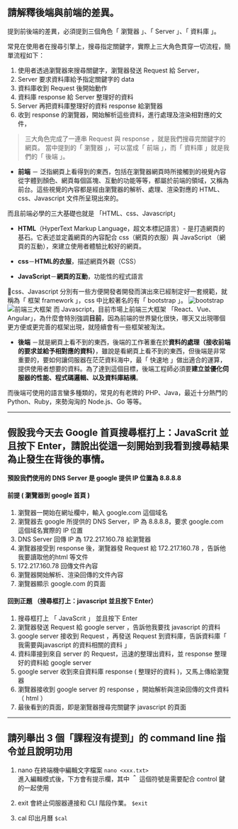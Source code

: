 ## 請解釋後端與前端的差異。

提到前後端的差異，必須提到三個角色「 瀏覽器 」、「 Server 」、「 資料庫 」。

常見在使用者在搜尋引擎上，搜尋指定關鍵字，實際上三大角色貫穿一切流程，簡單流程如下：

1. 使用者透過瀏覽器來搜尋關鍵字，瀏覽器發送  Request 給 Server，
2. Server 要求資料庫給予指定關鍵字的 data 
3. 資料庫收到 Request 後開始動作
4. 資料庫 response 給 Server 整理好的資料
5. Server 再把資料庫整理好的資料 response 給瀏覽器
6. 收到 response 的瀏覽器，開始解析這些資料，進行處理及渲染相對應的文件，

> 三大角色完成了一連串 Request 與 response ，就是我們搜尋完關鍵字的網頁。
當中提到的「 瀏覽器 」，可以當成「 前端 」，而「 資料庫 」就是我們的「 後端 」。

* **前端** － 泛指網頁上看得到的東西，包括在瀏覽器網頁時所接觸到的視覺內容從字體到顏色、網頁每個區塊、互動的功能等等，都屬於前端的領域，又稱為前台。這些視覺的內容都是經由瀏覽器的解析、處理、渲染對應的 HTML、css、Javascript 文件所呈現出來的。

而且前端必學的三大基礎也就是 「HTML、css、Javascript」

* **HTML**（HyperText Markup Language，超文本標記語言）- 是打造網頁的基石。它表述並定義網頁的內容配合 css（網頁的衣服）與 JavaScript （網頁的互動），來建立使用者體驗比較好的網頁。

* **css**－**HTML的衣服**，描述網頁外觀（CSS）
* **JavaScript**－**網頁的互動**，功能性的程式語言


css、Javascript 分別有一些方便開發者開發而演出來已經制定好一套規範，就稱為「 框架 framework 」，css 中比較著名的有「 bootstrap 」。
![ bootstrap ](https://www.tutorialrepublic.com/lib/images/bootstrap-illustration.png)
![前端三大框架](https://uploads-ssl.webflow.com/5d3a7aed4e11720246d46f49/5d9c0b16c1df580b6f15d2b4_vuejs%20react%20angular.jpg)
而 Javascript，目前市場上前端三大框架 「React、Vue、Angular」，為什麼會特別強調**目前**，因為前端的世界變化很快，哪天又出現哪個更方便或更完善的框架出現，就陸續會有一些框架被淘汰。



* **後端** －就是網頁上看不到的東西，後端的工作著重在於**資料的處理（接收前端的要求並給予相對應的資料）**，雖說是看網頁上看不到的東西，但後端是非常重要的，要如何讓伺服器在茫茫資料海中，最「 快速地 」做出適合的運算，提供使用者想要的資料。為了達到這個目標，後端工程師必須要**建立並優化伺服器的性能、程式碼邏輯、以及資料庫結構**。

而後端可使用的語言蠻多種類的，常見的有老牌的 PHP、Java，最近十分熱門的 Python、Ruby，來勢洶洶的 Node.js、Go 等等。

----
## 假設我今天去 Google 首頁搜尋框打上：JavaScrit 並且按下 Enter，請說出從這一刻開始到我看到搜尋結果為止發生在背後的事情。

**預設我們使用的 DNS Server 是 google 提供 IP 位置為 8.8.8.8**
#### 前提 ( 瀏覽器到 google 首頁 )
1. 瀏覽器一開始在網址欄中，輸入 google.com 這個域名 
2. 瀏覽器去 google 所提供的 DNS Server，IP 為 8.8.8.8，要求 google.com 這個域名實際的 IP 位置 
3. DNS Server 回傳 IP 為 172.217.160.78 給瀏覽器 
4. 瀏覽器接受到 response 後，瀏覽器發 Request 給 172.217.160.78 ，告訴他我要讀取他的html 等文件
5. 172.217.160.78 回傳文件內容
6. 瀏覽器開始解析、渲染回傳的文件內容
7. 瀏覽器顯示 google.com 的頁面


#### 回到正題 （搜尋框打上：javascript 並且按下 Enter）
1. 搜尋框打上 「 JavaScrit 」 並且按下 Enter
2. 瀏覽器發送 Request 給 google server ，告訴他我要找 javascript 的資料
3. google server 接收到 Request ，再發送 Request 到資料庫，告訴資料庫「 我需要與javascript 的資料相關的資料 」
4. 資料庫接到來自 server 的 Request，迅速的整理出資料，並 response 整理好的資料給 google server 
5. google server 收到來自資料庫 response ( 整理好的資料 )，又馬上傳給瀏覽器
6. 瀏覽器接收到 google server 的 response ，開始解析與渲染回傳的文件資料（ html ）
7. 最後看到的頁面，即是瀏覽器搜尋完關鍵字 javascript 的頁面

----
## 請列舉出 3 個「課程沒有提到」的 command line 指令並且說明功用
1. nano 在終端機中編輯文字檔案
    `nano <xxx.txt>`     
    進入編輯模式後，下方會有提示欄，其中 **＾** 這個符號是需要配合 control 鍵的一起使用

2. exit 會終止伺服器連接和 CLI 階段作業。
    `$exit `

3. cal 印出月曆
    `$cal `